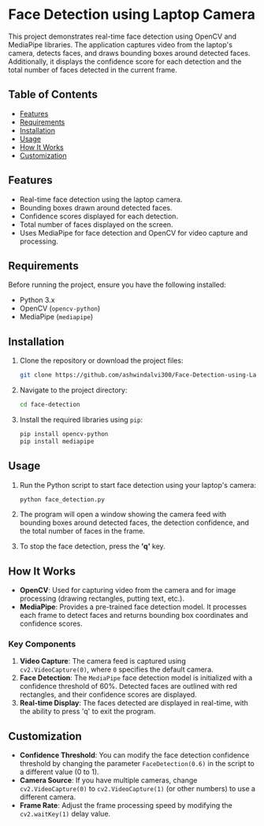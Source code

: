 # Face Detection using Laptop Camera

This project demonstrates real-time face detection using OpenCV and MediaPipe libraries. The application captures video from the laptop's camera, detects faces, and draws bounding boxes around detected faces. Additionally, it displays the confidence score for each detection and the total number of faces detected in the current frame.

## Table of Contents
- [Features](#features)
- [Requirements](#requirements)
- [Installation](#installation)
- [Usage](#usage)
- [How It Works](#how-it-works)
- [Customization](#customization)

## Features
- Real-time face detection using the laptop camera.
- Bounding boxes drawn around detected faces.
- Confidence scores displayed for each detection.
- Total number of faces displayed on the screen.
- Uses MediaPipe for face detection and OpenCV for video capture and processing.

## Requirements
Before running the project, ensure you have the following installed:
- Python 3.x
- OpenCV (`opencv-python`)
- MediaPipe (`mediapipe`)

## Installation
1. Clone the repository or download the project files:
    ```bash
    git clone https://github.com/ashwindalvi300/Face-Detection-using-Laptop-Camera.git
    ```

2. Navigate to the project directory:
    ```bash
    cd face-detection
    ```

3. Install the required libraries using `pip`:
    ```bash
    pip install opencv-python
    pip install mediapipe
    ```

## Usage
1. Run the Python script to start face detection using your laptop's camera:
    ```bash
    python face_detection.py
    ```

2. The program will open a window showing the camera feed with bounding boxes around detected faces, the detection confidence, and the total number of faces in the frame.

3. To stop the face detection, press the **'q'** key.

## How It Works
- **OpenCV**: Used for capturing video from the camera and for image processing (drawing rectangles, putting text, etc.).
- **MediaPipe**: Provides a pre-trained face detection model. It processes each frame to detect faces and returns bounding box coordinates and confidence scores.

### Key Components
1. **Video Capture**: The camera feed is captured using `cv2.VideoCapture(0)`, where `0` specifies the default camera.
2. **Face Detection**: The `MediaPipe` face detection model is initialized with a confidence threshold of 60%. Detected faces are outlined with red rectangles, and their confidence scores are displayed.
3. **Real-time Display**: The faces detected are displayed in real-time, with the ability to press 'q' to exit the program.

## Customization
- **Confidence Threshold**: You can modify the face detection confidence threshold by changing the parameter `FaceDetection(0.6)` in the script to a different value (0 to 1).
- **Camera Source**: If you have multiple cameras, change `cv2.VideoCapture(0)` to `cv2.VideoCapture(1)` (or other numbers) to use a different camera.
- **Frame Rate**: Adjust the frame processing speed by modifying the `cv2.waitKey(1)` delay value.





